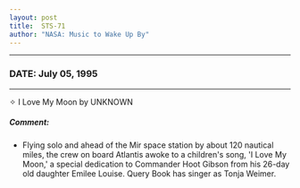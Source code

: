 ```yaml
---
layout: post
title:  STS-71
author: "NASA: Music to Wake Up By"
---
```


----
### DATE: July 05, 1995
----
✧ I Love My Moon by UNKNOWN

##### Comment:
* Flying solo and ahead of the Mir space station by about 120 nautical miles, the crew on board Atlantis awoke to a children's song, 'I Love My Moon,' a special dedication to Commander Hoot Gibson from his 26-day old daughter Emilee Louise. Query Book has singer as Tonja Weimer.
